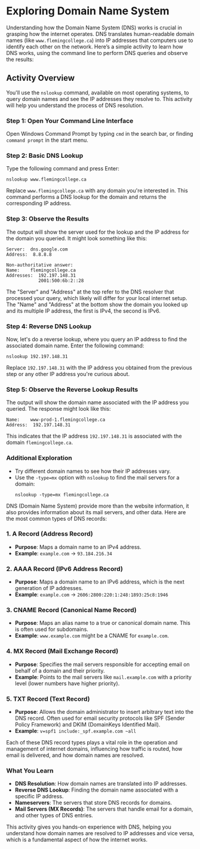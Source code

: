 # Exploring Domain Name System

Understanding how the Domain Name System (DNS) works is crucial in grasping how the internet operates. DNS translates human-readable domain names (like `www.flemingcollege.ca`) into IP addresses that computers use to identify each other on the network. Here’s a simple activity to learn how DNS works, using the command line to perform DNS queries and observe the results:

## Activity Overview
You'll use the `nslookup` command, available on most operating systems, to query domain names and see the IP addresses they resolve to. This activity will help you understand the process of DNS resolution.

### Step 1: Open Your Command Line Interface
Open Windows Command Prompt by typing `cmd` in the search bar, or finding `command prompt` in the start menu.

### Step 2: Basic DNS Lookup
Type the following command and press Enter:
```
nslookup www.flemingcollege.ca
```
Replace `www.flemingcollege.ca` with any domain you're interested in. This command performs a DNS lookup for the domain and returns the corresponding IP address.

### Step 3: Observe the Results
The output will show the server used for the lookup and the IP address for the domain you queried. It might look something like this:
```
Server:  dns.google.com
Address:  8.8.8.8

Non-authoritative answer:
Name:    flemingcollege.ca
Addresses:  192.197.148.31
            2001:500:6b:2::28
```
The "Server" and "Address" at the top refer to the DNS resolver that processed your query, which likely will differ for your local internet setup. The "Name" and "Address" at the bottom show the domain you looked up and its multiple IP address, the first is IPv4, the second is IPv6. 

### Step 4: Reverse DNS Lookup
Now, let's do a reverse lookup, where you query an IP address to find the associated domain name. Enter the following command:
```
nslookup 192.197.148.31
```
Replace `192.197.148.31` with the IP address you obtained from the previous step or any other IP address you're curious about.

### Step 5: Observe the Reverse Lookup Results
The output will show the domain name associated with the IP address you queried. The response might look like this:
```
Name:    www-prod-1.flemingcollege.ca
Address:  192.197.148.31
```
This indicates that the IP address `192.197.148.31` is associated with the domain `flemingcollege.ca`.

### Additional Exploration
- Try different domain names to see how their IP addresses vary.
- Use the `-type=mx` option with `nslookup` to find the mail servers for a domain:
  ```
  nslookup -type=mx flemingcollege.ca
  ```

DNS (Domain Name System) provide more than the website information, it also provides information about its mail servers, and other data. Here are the most common types of DNS records:

### 1. A Record (Address Record)
- **Purpose**: Maps a domain name to an IPv4 address.
- **Example**: `example.com` → `93.184.216.34`

### 2. AAAA Record (IPv6 Address Record)
- **Purpose**: Maps a domain name to an IPv6 address, which is the next generation of IP addresses.
- **Example**: `example.com` → `2606:2800:220:1:248:1893:25c8:1946`

### 3. CNAME Record (Canonical Name Record)
- **Purpose**: Maps an alias name to a true or canonical domain name. This is often used for subdomains.
- **Example**: `www.example.com` might be a CNAME for `example.com`.

### 4. MX Record (Mail Exchange Record)
- **Purpose**: Specifies the mail servers responsible for accepting email on behalf of a domain and their priority.
- **Example**: Points to the mail servers like `mail.example.com` with a priority level (lower numbers have higher priority).

### 5. TXT Record (Text Record)
- **Purpose**: Allows the domain administrator to insert arbitrary text into the DNS record. Often used for email security protocols like SPF (Sender Policy Framework) and DKIM (DomainKeys Identified Mail).
- **Example**: `v=spf1 include:_spf.example.com ~all`

Each of these DNS record types plays a vital role in the operation and management of internet domains, influencing how traffic is routed, how email is delivered, and how domain names are resolved.


### What You Learn
- **DNS Resolution**: How domain names are translated into IP addresses.
- **Reverse DNS Lookup**: Finding the domain name associated with a specific IP address.
- **Nameservers**: The servers that store DNS records for domains.
- **Mail Servers (MX Records)**: The servers that handle email for a domain, and other types of DNS entries.

This activity gives you hands-on experience with DNS, helping you understand how domain names are resolved to IP addresses and vice versa, which is a fundamental aspect of how the internet works.

